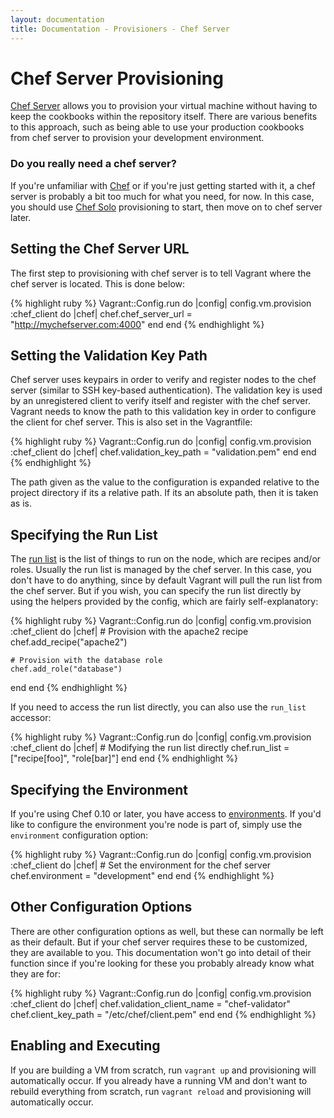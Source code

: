 ```yaml
---
layout: documentation
title: Documentation - Provisioners - Chef Server
---
```

# Chef Server Provisioning

[Chef Server](http://wiki.opscode.com/display/chef/Chef+Server) allows you to provision your
virtual machine without having to keep the cookbooks within the repository itself. There are
various benefits to this approach, such as being able to use your production cookbooks from
chef server to provision your development environment.

<div class="alert alert-block alert-notice">
  <h3>Do you really need a chef server?</h3>
  <p>
    If you're unfamiliar with <a href="http://www.opscode.com/chef/">Chef</a> or if you're
    just getting started with it, a chef server is probably a bit too much for what you need,
    for now. In this case, you should use <a href="/docs/provisioners/chef_solo.html">Chef Solo</a>
    provisioning to start, then move on to chef server later.
  </p>
</div>

## Setting the Chef Server URL

The first step to provisioning with chef server is to tell Vagrant where the chef
server is located. This is done below:

{% highlight ruby %}
Vagrant::Config.run do |config|
  config.vm.provision :chef_client do |chef|
    chef.chef_server_url = "http://mychefserver.com:4000"
  end
end
{% endhighlight %}

## Setting the Validation Key Path

Chef server uses keypairs in order to verify and register nodes to the chef server
(similar to SSH key-based authentication). The validation key is used by an unregistered
client to verify itself and register with the chef server. Vagrant needs to know
the path to this validation key in order to configure the client for chef server. This
is also set in the Vagrantfile:

{% highlight ruby %}
Vagrant::Config.run do |config|
  config.vm.provision :chef_client do |chef|
    chef.validation_key_path = "validation.pem"
  end
end
{% endhighlight %}

The path given as the value to the configuration is expanded relative to the project
directory if its a relative path. If its an absolute path, then it is taken as is.

## Specifying the Run List

The [run list](http://wiki.opscode.com/display/chef/Setting+the+run_list+in+JSON)
is the list of things to run on the node, which are recipes and/or roles.
Usually the run list is managed by the chef server. In this case, you don't have
to do anything, since by default Vagrant will pull the run list from the chef
server. But if you wish, you can specify the run list directly by using the
helpers provided by the config, which are fairly self-explanatory:

{% highlight ruby %}
Vagrant::Config.run do |config|
  config.vm.provision :chef_client do |chef|
    # Provision with the apache2 recipe
    chef.add_recipe("apache2")

    # Provision with the database role
    chef.add_role("database")
  end
end
{% endhighlight %}

If you need to access the run list directly, you can also use the `run_list`
accessor:

{% highlight ruby %}
Vagrant::Config.run do |config|
  config.vm.provision :chef_client do |chef|
    # Modifying the run list directly
    chef.run_list = ["recipe[foo]", "role[bar]"]
  end
end
{% endhighlight %}

## Specifying the Environment

If you're using Chef 0.10 or later, you have access to
[environments](http://wiki.opscode.com/display/chef/Environments).
If you'd like to configure the environment you're node is part of, simply
use the `environment` configuration option:

{% highlight ruby %}
Vagrant::Config.run do |config|
  config.vm.provision :chef_client do |chef|
    # Set the environment for the chef server
    chef.environment = "development"
  end
end
{% endhighlight %}

## Other Configuration Options

There are other configuration options as well, but these can normally be left
as their default. But if your chef server requires these to be customized, they
are available to you. This documentation won't go into detail of their function
since if you're looking for these you probably already know what they are for:

{% highlight ruby %}
Vagrant::Config.run do |config|
  config.vm.provision :chef_client do |chef|
    chef.validation_client_name = "chef-validator"
    chef.client_key_path = "/etc/chef/client.pem"
  end
end
{% endhighlight %}

## Enabling and Executing

If you are building a VM from scratch, run `vagrant up` and provisioning
will automatically occur. If you already have a running VM and don't want to rebuild
everything from scratch, run `vagrant reload` and provisioning will automatically
occur.
